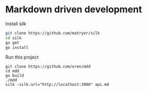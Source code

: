 # Markdown driven development


Install silk

```bash
git clone https://github.com/matryer/silk
cd silk
go get
go install
```

Run this project

```
git clone https://github.com/oren/mdd
cd mdd
go build
./mdd
silk -silk.url="http://localhost:3000" api.md
```
